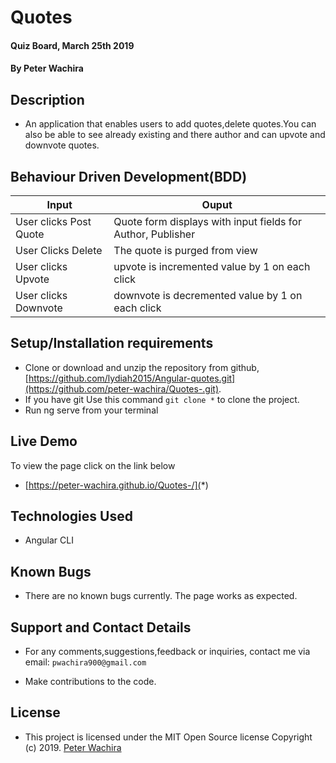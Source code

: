 
# Quotes
#### Quiz Board, March 25th 2019
#### By **Peter Wachira**

## Description
- An application that enables users to add quotes,delete quotes.You can also be able to see already existing and there author and can upvote and downvote quotes.

## Behaviour Driven Development(BDD)

| Input                        | Ouput                                                                                            |
|--------------------------    |----------------------------------------------------------------------------------------------    |
| User clicks Post  Quote     | Quote form displays with input fields for Author, Publisher                  |
| User Clicks Delete           | The quote is purged from view             |
| User clicks Upvote        |   upvote is incremented value by   1 on each click      |
| User clicks Downvote     | downvote is decremented value by 1 on each click     |

## Setup/Installation requirements

- Clone  or download and unzip the repository from github, [https://github.com/lydiah2015/Angular-quotes.git](https://github.com/peter-wachira/Quotes-.git).
- If you have git Use this command `git clone *` to clone the project.
- Run ng serve from your terminal

## Live Demo
To view the page click on the link below
* [https://peter-wachira.github.io/Quotes-/](*)

## Technologies Used
- Angular CLI

## Known Bugs
- There are no known bugs currently. The page works as expected.

## Support and Contact Details
- For any comments,suggestions,feedback or inquiries, contact me via email: `pwachira900@gmail.com`


- Make contributions to the code.

## License
- This project is licensed under the MIT Open Source license Copyright (c) 2019. [Peter Wachira](https://github.com/peter-wachira)
